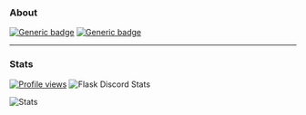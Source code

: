 
### About
[![Generic badge](https://img.shields.io/static/v1?label=%E2%A0%80&message=Javascript&color=yellow&style=for-the-badge&logo=javascript)](https://shields.io/) [![Generic badge](https://img.shields.io/static/v1?label=API&message=Discord&color=hotpink&style=for-the-badge&logo=graphql)](https://shields.io/) 
<hr>

### Stats
[![Profile views](https://gpvc.arturio.dev/Ohmeg)](https://github.com/Ohmeg)
![Flask Discord Stats](https://img.shields.io/discord/930631518953553980?label=Flask%20Discord)

![Stats](https://github-readme-stats.vercel.app/api?username=Ohmeg&theme=dark)



<!--
**Ohmeg/Ohmeg** is a ✨ _special_ ✨ repository because its `README.md` (this file) appears on your GitHub profile.

Here are some ideas to get you started:

- 🔭 I’m currently working on ...
- 🌱 I’m currently learning ...
- 👯 I’m looking to collaborate on ...
- 🤔 I’m looking for help with ...
- 💬 Ask me about ...
- 📫 How to reach me: ...
- 😄 Pronouns: ...
- ⚡ Fun fact: ...
-->
